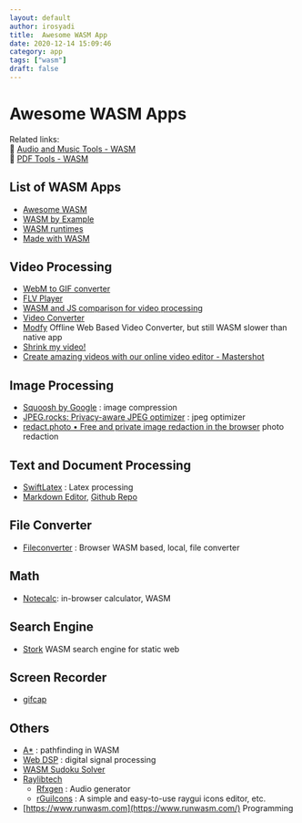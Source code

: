 ```yaml
---
layout: default
author: irosyadi
title:  Awesome WASM App
date: 2020-12-14 15:09:46
category: app
tags: ["wasm"]
draft: false
---
```


# Awesome WASM Apps

Related links:  
🔗 [Audio and Music Tools - WASM](/app/audio-tool)  
🔗 [PDF Tools - WASM](/app/pdf-tool)  

## List of WASM Apps
- [Awesome WASM](https://github.com/mbasso/awesome-wasm)
- [WASM by Example](https://wasmbyexample.dev/home.en-us.html)
- [WASM runtimes](https://github.com/appcypher/awesome-wasm-runtimes)
- [Made with WASM](https://madewithwebassembly.com/)

## Video Processing
- [WebM to GIF converter](https://webmtogif.app/)
- [FLV Player](https://flvplayer.app/)
- [WASM and JS comparison for video processing](https://d2jta7o2zej4pf.cloudfront.net/)
- [Video Converter](https://w3reality.github.io/async-thread-worker/examples/wasm-ffmpeg/index.html)
- [Modfy](https://app.modfy.video/) Offline Web Based Video Converter, but still WASM slower than native app
- [Shrink my video!](https://acailly.github.io/shrink-my-video/)
- [Create amazing videos with our online video editor - Mastershot](https://mastershot.app/)

## Image Processing
- [Squoosh by Google](https://squoosh.app/) : image compression
- [JPEG.rocks: Privacy-aware JPEG optimizer](https://jpeg.rocks/) : jpeg optimizer
- [redact.photo • Free and private image redaction in the browser](https://redact.photo/) photo redaction

## Text and Document Processing
- [SwiftLatex](https://www.swiftlatex.com/) : Latex processing
- [Markdown Editor](https://rsms.me/markdown-wasm/), [Github Repo](https://github.com/rsms/markdown-wasm)

## File Converter
- [Fileconverter](https://fileconverter.digital/) : Browser WASM based, local, file converter

## Math
- [Notecalc](https://bbodi.github.io/notecalc3/notecalc): in-browser calculator, WASM

## Search Engine
- [Stork](https://stork-search.net/) WASM search engine for static web

## Screen Recorder
- [gifcap](https://gifcap.dev/)

## Others
- [A*](https://jakedeichert.github.io/wasm-astar/) : pathfinding in WASM
- [Web DSP](https://github.com/shamadee/web-dsp) : digital signal processing
- [WASM Sudoku Solver](https://colineberhardt.github.io/wasm-sudoku-solver/)
- [Raylibtech](https://raylibtech.itch.io/)
    - [Rfxgen](https://raylibtech.itch.io/rfxgen) : Audio generator
    - [rGuiIcons](https://raylibtech.itch.io/rguiicons) : A simple and easy-to-use raygui icons editor, etc.
- [https://www.runwasm.com](https://www.runwasm.com/) Programming